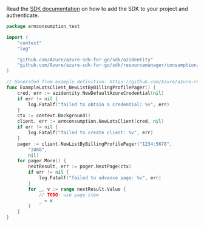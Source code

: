 Read the [SDK documentation](https://github.com/Azure/azure-sdk-for-go/blob/sdk%2Fresourcemanager%2Fconsumption%2Farmconsumption%2Fv1.0.0/sdk/resourcemanager/consumption/armconsumption/README.md) on how to add the SDK to your project and authenticate.

```go
package armconsumption_test

import (
	"context"
	"log"

	"github.com/Azure/azure-sdk-for-go/sdk/azidentity"
	"github.com/Azure/azure-sdk-for-go/sdk/resourcemanager/consumption/armconsumption"
)

// Generated from example definition: https://github.com/Azure/azure-rest-api-specs/tree/main/specification/consumption/resource-manager/Microsoft.Consumption/stable/2021-10-01/examples/LotsListByBillingProfile.json
func ExampleLotsClient_NewListByBillingProfilePager() {
	cred, err := azidentity.NewDefaultAzureCredential(nil)
	if err != nil {
		log.Fatalf("failed to obtain a credential: %v", err)
	}
	ctx := context.Background()
	client, err := armconsumption.NewLotsClient(cred, nil)
	if err != nil {
		log.Fatalf("failed to create client: %v", err)
	}
	pager := client.NewListByBillingProfilePager("1234:5678",
		"2468",
		nil)
	for pager.More() {
		nextResult, err := pager.NextPage(ctx)
		if err != nil {
			log.Fatalf("failed to advance page: %v", err)
		}
		for _, v := range nextResult.Value {
			// TODO: use page item
			_ = v
		}
	}
}
```
